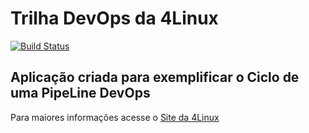 # Trilha DevOps da 4Linux

<!-- Altere a Flag abaixo com sua URL do Travis -->
[![Build Status](https://travis-ci.com/LuanSouza28/DevOpsLab-HelloWorld.svg?branch=master)](https://travis-ci.com/LuanSouza28/DevOpsLab-HelloWorld)
## Aplicação criada para exemplificar o Ciclo de uma PipeLine DevOps


Para maiores informações acesse o [Site da 4Linux](https://www.4linux.com.br/cursos/devops)
